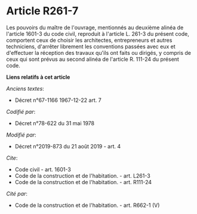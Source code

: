 # Article R261-7

Les pouvoirs du maître de l'ouvrage, mentionnés au deuxième alinéa de l'article 1601-3 du code civil, reproduit à l'article
L. 261-3 du présent code, comportent ceux de choisir les architectes, entrepreneurs et autres techniciens, d'arrêter
librement les conventions passées avec eux et d'effectuer la réception des travaux qu'ils ont faits ou dirigés, y compris de
ceux qui sont prévus au second alinéa de l'article R. 111-24 du présent code.

**Liens relatifs à cet article**

_Anciens textes_:

  - Décret n°67-1166 1967-12-22 art. 7

_Codifié par_:

  - Décret n°78-622 du 31 mai 1978

_Modifié par_:

  - Décret n°2019-873 du 21 août 2019 - art. 4

_Cite_:

  - Code civil - art. 1601-3
  - Code de la construction et de l'habitation. - art. L261-3
  - Code de la construction et de l'habitation. - art. R111-24

_Cité par_:

  - Code de la construction et de l'habitation. - art. R662-1 (V)
